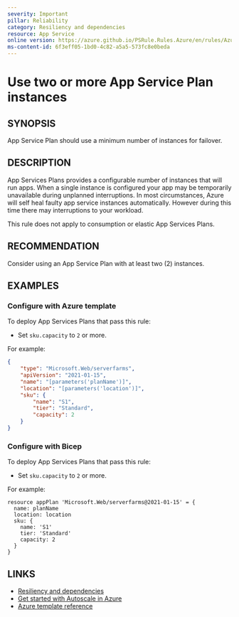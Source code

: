 ```yaml
---
severity: Important
pillar: Reliability
category: Resiliency and dependencies
resource: App Service
online version: https://azure.github.io/PSRule.Rules.Azure/en/rules/Azure.AppService.PlanInstanceCount/
ms-content-id: 6f3eff05-1bd0-4c82-a5a5-573fc8e0beda
---
```


# Use two or more App Service Plan instances

## SYNOPSIS

App Service Plan should use a minimum number of instances for failover.

## DESCRIPTION

App Services Plans provides a configurable number of instances that will run apps.
When a single instance is configured your app may be temporarily unavailable during unplanned interruptions.
In most circumstances, Azure will self heal faulty app service instances automatically.
However during this time there may interruptions to your workload.

This rule does not apply to consumption or elastic App Services Plans.

## RECOMMENDATION

Consider using an App Service Plan with at least two (2) instances.

## EXAMPLES

### Configure with Azure template

To deploy App Services Plans that pass this rule:

- Set `sku.capacity` to `2` or more.

For example:

```json
{
    "type": "Microsoft.Web/serverfarms",
    "apiVersion": "2021-01-15",
    "name": "[parameters('planName')]",
    "location": "[parameters('location')]",
    "sku": {
        "name": "S1",
        "tier": "Standard",
        "capacity": 2
    }
}
```

### Configure with Bicep

To deploy App Services Plans that pass this rule:

- Set `sku.capacity` to `2` or more.

For example:

```bicep
resource appPlan 'Microsoft.Web/serverfarms@2021-01-15' = {
  name: planName
  location: location
  sku: {
    name: 'S1'
    tier: 'Standard'
    capacity: 2
  }
}
```

## LINKS

- [Resiliency and dependencies](https://learn.microsoft.com/azure/architecture/framework/resiliency/design-resiliency)
- [Get started with Autoscale in Azure](https://docs.microsoft.com/azure/azure-monitor/autoscale/autoscale-get-started)
- [Azure template reference](https://docs.microsoft.com/azure/templates/microsoft.web/serverfarms)
